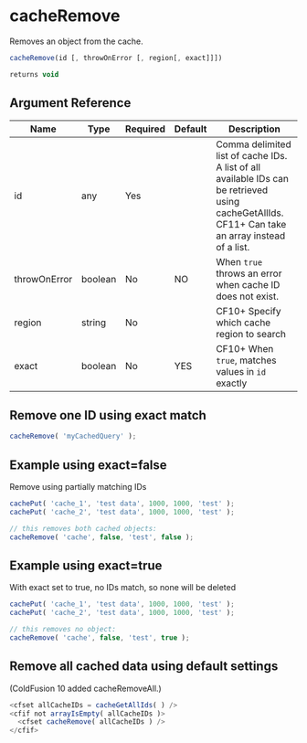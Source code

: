 # cacheRemove

Removes an object from the cache.

```javascript
cacheRemove(id [, throwOnError [, region[, exact]]])
```

```javascript
returns void
```

## Argument Reference

| Name | Type | Required | Default | Description |
| --- | --- | --- | --- | --- |
| id | any | Yes |  | Comma delimited list of cache IDs. A list of all available IDs can be retrieved using cacheGetAllIds. CF11+ Can take an array instead of a list. |
| throwOnError | boolean | No | NO | When `true` throws an error when cache ID does not exist. |
| region | string | No |  | CF10+ Specify which cache region to search |
| exact | boolean | No | YES | CF10+ When `true`, matches values in `id` exactly |

## Remove one ID using exact match

```javascript
cacheRemove( 'myCachedQuery' );
```

## Example using exact=false

Remove using partially matching IDs

```javascript
cachePut( 'cache_1', 'test data', 1000, 1000, 'test' );
cachePut( 'cache_2', 'test data', 1000, 1000, 'test' );

// this removes both cached objects:
cacheRemove( 'cache', false, 'test', false );
```

## Example using exact=true

With exact set to true, no IDs match, so none will be deleted

```javascript
cachePut( 'cache_1', 'test data', 1000, 1000, 'test' );
cachePut( 'cache_2', 'test data', 1000, 1000, 'test' );

// this removes no object:
cacheRemove( 'cache', false, 'test', true );
```

## Remove all cached data using default settings

(ColdFusion 10 added cacheRemoveAll.)

```javascript
<cfset allCacheIDs = cacheGetAllIds( ) />
<cfif not arrayIsEmpty( allCacheIDs )>
  <cfset cacheRemove( allCacheIDs ) />
</cfif>
```
